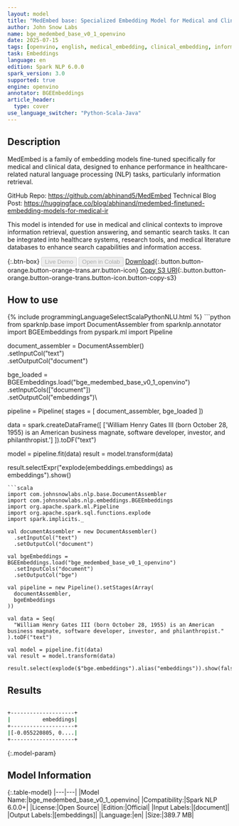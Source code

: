 ```yaml
---
layout: model
title: "MedEmbed base: Specialized Embedding Model for Medical and Clinical Information Retrieval (OpenVINO)"
author: John Snow Labs
name: bge_medembed_base_v0_1_openvino
date: 2025-07-15
tags: [openvino, english, medical_embedding, clinical_embedding, information_retrieval, open_source, bge, en]
task: Embeddings
language: en
edition: Spark NLP 6.0.0
spark_version: 3.0
supported: true
engine: openvino
annotator: BGEEmbeddings
article_header:
  type: cover
use_language_switcher: "Python-Scala-Java"
---
```


## Description

MedEmbed is a family of embedding models fine-tuned specifically for medical and clinical data, designed to enhance performance in healthcare-related natural language processing (NLP) tasks, particularly information retrieval.

GitHub Repo: https://github.com/abhinand5/MedEmbed
Technical Blog Post: https://huggingface.co/blog/abhinand/medembed-finetuned-embedding-models-for-medical-ir

This model is intended for use in medical and clinical contexts to improve information retrieval, question answering, and semantic search tasks. It can be integrated into healthcare systems, research tools, and medical literature databases to enhance search capabilities and information access.

{:.btn-box}
<button class="button button-orange" disabled>Live Demo</button>
<button class="button button-orange" disabled>Open in Colab</button>
[Download](https://s3.amazonaws.com/auxdata.johnsnowlabs.com/public/models/bge_medembed_base_v0_1_openvino_en_6.0.0_3.0_1752605366919.zip){:.button.button-orange.button-orange-trans.arr.button-icon}
[Copy S3 URI](s3://auxdata.johnsnowlabs.com/public/models/bge_medembed_base_v0_1_openvino_en_6.0.0_3.0_1752605366919.zip){:.button.button-orange.button-orange-trans.button-icon.button-copy-s3}

## How to use



<div class="tabs-box" markdown="1">
{% include programmingLanguageSelectScalaPythonNLU.html %}
```python
from sparknlp.base import DocumentAssembler
from sparknlp.annotator import BGEEmbeddings
from pyspark.ml import Pipeline

document_assembler = DocumentAssembler()\
    .setInputCol("text")\
    .setOutputCol("document")

bge_loaded = BGEEmbeddings.load("bge_medembed_base_v0_1_openvino")\
    .setInputCols(["document"])\
    .setOutputCol("embeddings")\

pipeline = Pipeline(
    stages = [
        document_assembler,
        bge_loaded
  ])

data = spark.createDataFrame([
    ['William Henry Gates III (born October 28, 1955) is an American business magnate, software developer, investor, and philanthropist.']
]).toDF("text")

model = pipeline.fit(data)
result = model.transform(data)

result.selectExpr("explode(embeddings.embeddings) as embeddings").show()

```
```scala
import com.johnsnowlabs.nlp.base.DocumentAssembler
import com.johnsnowlabs.nlp.embeddings.BGEEmbeddings
import org.apache.spark.ml.Pipeline
import org.apache.spark.sql.functions.explode
import spark.implicits._

val documentAssembler = new DocumentAssembler()
  .setInputCol("text")
  .setOutputCol("document")

val bgeEmbeddings = BGEEmbeddings.load("bge_medembed_base_v0_1_openvino")
  .setInputCols("document")
  .setOutputCol("bge")

val pipeline = new Pipeline().setStages(Array(
  documentAssembler,
  bgeEmbeddings
))

val data = Seq(
  "William Henry Gates III (born October 28, 1955) is an American business magnate, software developer, investor, and philanthropist."
).toDF("text")

val model = pipeline.fit(data)
val result = model.transform(data)

result.select(explode($"bge.embeddings").alias("embeddings")).show(false)

```
</div>

## Results

```bash

+--------------------+
|          embeddings|
+--------------------+
|[-0.055220805, 0....|
+--------------------+

```

{:.model-param}
## Model Information

{:.table-model}
|---|---|
|Model Name:|bge_medembed_base_v0_1_openvino|
|Compatibility:|Spark NLP 6.0.0+|
|License:|Open Source|
|Edition:|Official|
|Input Labels:|[document]|
|Output Labels:|[embeddings]|
|Language:|en|
|Size:|389.7 MB|
